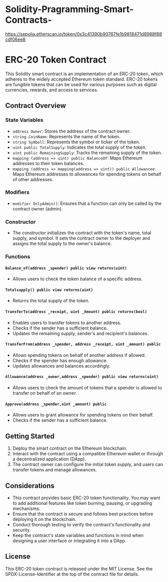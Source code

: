 # Solidity-Pragramming-Smart-Contracts-
https://sepolia.etherscan.io/token/0x3c41390b90767fe1b9818471d8988f88cdf06ee8
# ERC-20 Token Contract

This Solidity smart contract is an implementation of an ERC-20 token, which adheres to the widely accepted Ethereum token standard. ERC-20 tokens are fungible tokens that can be used for various purposes such as digital currencies, rewards, and access to services.

## Contract Overview

### State Variables
- `address Owner`: Stores the address of the contract owner.
- `string CoinName`: Represents the name of the token.
- `string Symboll`: Represents the symbol or ticker of the token.
- `uint public TotalSupply`: Indicates the total supply of the token.
- `uint public RemainingSupply`: Tracks the remaining supply of the token.
- `mapping (address => uint) public BalanceOf`: Maps Ethereum addresses to their token balances.
- `mapping (address => mapping(address => uint)) public Allowancee`: Maps Ethereum addresses to allowances for spending tokens on behalf of other addresses.

### Modifiers
- `modifier OnlyAdmin()`: Ensures that a function can only be called by the contract owner (admin).

### Constructor
- The constructor initializes the contract with the token's name, total supply, and symbol. It sets the contract owner to the deployer and assigns the total supply to the owner's balance.

### Functions

#### `Balance_of(address _spender) public view returns(uint)`
- Allows users to check the token balance of a specific address.

#### `Totalsupply() public view returns(uint)`
- Returns the total supply of the token.

#### `TransferTo(address _receipt, uint _Amount) public returns(bool)`
- Enables users to transfer tokens to another address.
- Checks if the sender has a sufficient balance.
- Updates the remaining supply, sender's and recipient's balances.

#### `TransferFrom(address _spender, address _receipt, uint _amount) public`
- Allows spending tokens on behalf of another address if allowed.
- Checks if the spender has enough allowance.
- Updates allowances and balances accordingly.

#### `Allowance(address _owner,address _spender) public view returns(uint)`
- Allows users to check the amount of tokens that a spender is allowed to transfer on behalf of an owner.

#### `Approve(address _spender,uint _amount) public`
- Allows users to grant allowance for spending tokens on their behalf.
- Checks if the sender has a sufficient balance.

## Getting Started

1. Deploy the smart contract on the Ethereum blockchain.
2. Interact with the contract using a compatible Ethereum wallet or through a decentralized application (DApp).
3. The contract owner can configure the initial token supply, and users can transfer tokens and manage allowances.

## Considerations

- This contract provides basic ERC-20 token functionality. You may want to add additional features like token burning, pausing, or upgrading mechanisms.
- Ensure that the contract is secure and follows best practices before deploying it on the blockchain.
- Conduct thorough testing to verify the contract's functionality and security.
- Keep the contract's state variables and functions in mind when designing a user interface or integrating it into a DApp.

## License

This ERC-20 token contract is released under the MIT License. See the SPDX-License-Identifier at the top of the contract file for details.
